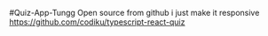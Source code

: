 #Quiz-App-Tungg
Open source from github i just make it responsive https://github.com/codiku/typescript-react-quiz
